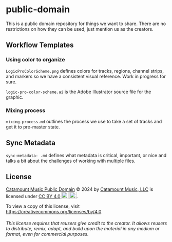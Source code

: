 # public-domain

This is a public domain repository for things we want to share. There are no restrictions on how they can be used, just mention us as the creators.

## Workflow Templates

### Using color to organize

`LogicProColorScheme.png` defines colors for tracks, regions, channel strips, and markers so we have a consistent visual reference. Work in progress for sure.

`logic-pro-color-scheme.ai` is the Adobe Illustrator source file for the graphic.

### Mixing process

`mixing-process.md` outlines the process we use to take a set of tracks and get it to pre-master state.

## Sync Metadata

`sync-metadata- .md` defines what metadata is critical, important, or nice and talks a bit about the challenges of working with multiple files.

## License

<p xmlns:cc="http://creativecommons.org/ns#" xmlns:dct="http://purl.org/dc/terms/"><a property="dct:title" rel="cc:attributionURL" href="https://github.com/catamount-music/public-domain">Catamount Music Public Domain</a> © 2024 by <a rel="cc:attributionURL dct:creator" property="cc:attributionName" href="https://github.com/catamount-music">Catamount Music, LLC</a> is licensed under <a href="https://creativecommons.org/licenses/by/4.0/?ref=chooser-v1" target="_blank" rel="license noopener noreferrer" style="display:inline-block;">CC BY 4.0<img style="height:22px!important;margin-left:3px;vertical-align:text-bottom;" src="https://mirrors.creativecommons.org/presskit/icons/cc.svg?ref=chooser-v1" alt=""><img style="height:22px!important;margin-left:3px;vertical-align:text-bottom;" src="https://mirrors.creativecommons.org/presskit/icons/by.svg?ref=chooser-v1" alt=""></a>.</p>

To view a copy of this license, visit https://creativecommons.org/licenses/by/4.0.

###### This license requires that reusers give credit to the creator. It allows reusers to distribute, remix, adapt, and build upon the material in any medium or format, even for commercial purposes.
